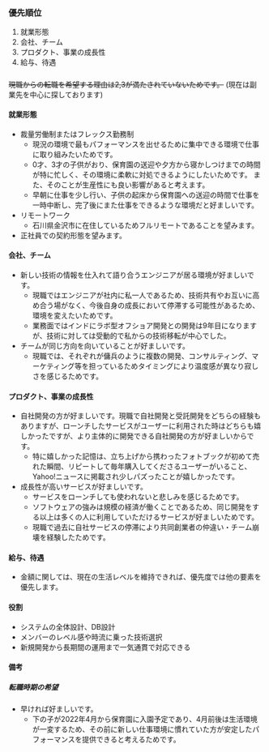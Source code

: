 ### 優先順位

1. 就業形態 
2. 会社、チーム
3. プロダクト、事業の成長性
4. 給与、待遇

#####

~~現職からの転職を希望する理由は2,3が満たされていないためです。~~ (現在は副業先を中心に探しております)

#### 就業形態

- 裁量労働制またはフレックス勤務制
  - 現況の環境で最もパフォーマンスを出せるために集中できる環境で仕事に取り組みたいためです。
  - 0才、3才の子供がおり、保育園の送迎や夕方から寝かしつけまでの時間が特に忙しく、その環境に柔軟に対処できるようにしたいためです。
  また、そのことが生産性にも良い影響があると考えます。
   - 早朝に仕事を少し行い、子供の起床から保育園への送迎の時間で仕事を一時中断し、完了後にまた仕事をできるような環境だと好ましいです。
- リモートワーク
  - 石川県金沢市に在住しているためフルリモートであることを望みます。
- 正社員での契約形態を望みます。

#### 会社、チーム

- 新しい技術の情報を仕入れて語り合うエンジニアが居る環境が好ましいです。
  - 現職ではエンジニアが社内に私一人であるため、技術共有やお互いに高め合う場がなく、今後自身の成長において停滞する可能性があるため、環境を変えたいためです。
  - 業務面ではインドにラボ型オフショア開発との開発は9年目になりますが、技術に対しては受動的で私からの技術移転が中心でした。
- チームが同じ方向を向いていることが好ましいです。
  - 現職では、それぞれが傭兵のように複数の開発、コンサルティング、マーケティング等を担っているためタイミングにより温度感が異なり寂しさを感じるためです。

#### プロダクト、事業の成長性

 - 自社開発の方が好ましいです。現職で自社開発と受託開発をどちらの経験もありますが、ローンチしたサービスがユーザーに利用された時はどちらも嬉しかったですが、より主体的に開発できる自社開発の方が好ましいからです。
   - 特に嬉しかった記憶は、立ち上げから携わったフォトブックが初めて売れた瞬間、リピートして毎年購入してくださるユーザーがいること、Yahoo!ニュースに掲載され少しパズったことが嬉しかったです。
 - 成長性が高いサービスが好ましいです。
   - サービスをローンチしても使われないと悲しみを感じるためです。
   - ソフトウェアの強みは規模の経済が働くことであるため、同じ開発をする以上は多くの人に利用していただけるサービスが好ましいためです。
   - 現職で過去に自社サービスの停滞により共同創業者の仲違い・チーム崩壊を経験したためです。


#### 給与、待遇

- 金額に関しては、現在の生活レベルを維持できれば、優先度では他の要素を優先します。

#### 役割

- システムの全体設計、DB設計
- メンバーのレベル感や時流に乗った技術選択
- 新規開発から長期間の運用まで一気通貫で対応できる


#### 備考

##### 転職時期の希望

 - 早ければ好ましいです。
   - 下の子が2022年4月から保育園に入園予定であり、4月前後は生活環境が一変するため、その前に新しい仕事環境に慣れていた方が安定したパフォーマンスを提供できると考えるためです。